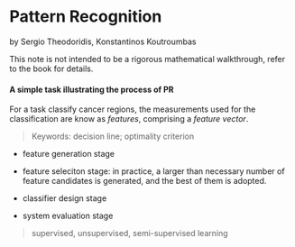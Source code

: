 # Pattern Recognition
 by Sergio Theodoridis, Konstantinos Koutroumbas
 
 This note is not intended to be a rigorous mathematical walkthrough, refer to the book for details.
 
 #### A simple task illustrating the process of PR
 
 For a task classify cancer regions, the measurements used for the classification are know as _features_, comprising a _feature vector_.
 
 >Keywords: decision line; optimality criterion
 
 - feature generation stage
 
 - feature seleciton stage: in practice, a larger than necessary number of feature candidates is generated, and the best of them is adopted.
 
 - classifier design stage 
 
 - system evaluation stage

> supervised, unsupervised, semi-supervised learning
